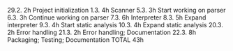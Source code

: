 29.2. 2h  Project initialization
1.3.  4h  Scanner
5.3.  3h  Start working on parser
6.3.  3h  Continue working on parser
7.3.  6h  Interpreter
8.3.  5h  Expand interpreter
9.3.  4h  Start static analysis
10.3. 4h  Expand static analysis
20.3. 2h  Error handling
21.3. 2h  Error handling; Documentation
22.3. 8h  Packaging; Testing; Documentation
TOTAL 43h
